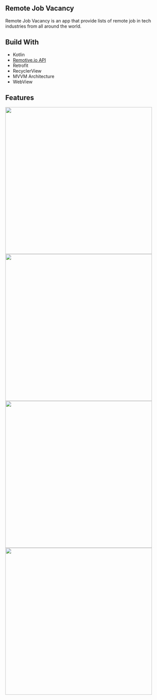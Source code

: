 ## Remote Job Vacancy 
Remote Job Vacancy is an app that provide lists of remote job in tech industries from all around the world.

## Build With
- Kotlin
- [Remotive.io API](https://remotive.io/api-documentation)
- Retrofit
- RecyclerView
- MVVM Architecture
- WebView
  
## Features
<img align="center" height="460" src="https://user-images.githubusercontent.com/70701995/145928852-8b5c6b84-8a16-4377-823b-32af90b92c94.png"  ></img>
<img align="center" height="460" src="https://user-images.githubusercontent.com/70701995/145929111-6d634de9-f939-4934-b3f4-24f34f5663b1.png"  ></img>
<img align="center" height="460" src="https://user-images.githubusercontent.com/70701995/145929228-bad1ff76-1b0b-4055-a7a8-66372a325cc1.png"  ></img>
<img align="center" height="460" src="https://user-images.githubusercontent.com/70701995/145929393-23b70c1f-ae09-42c8-a293-4ba1ed2e65e0.jpg"  ></img>
